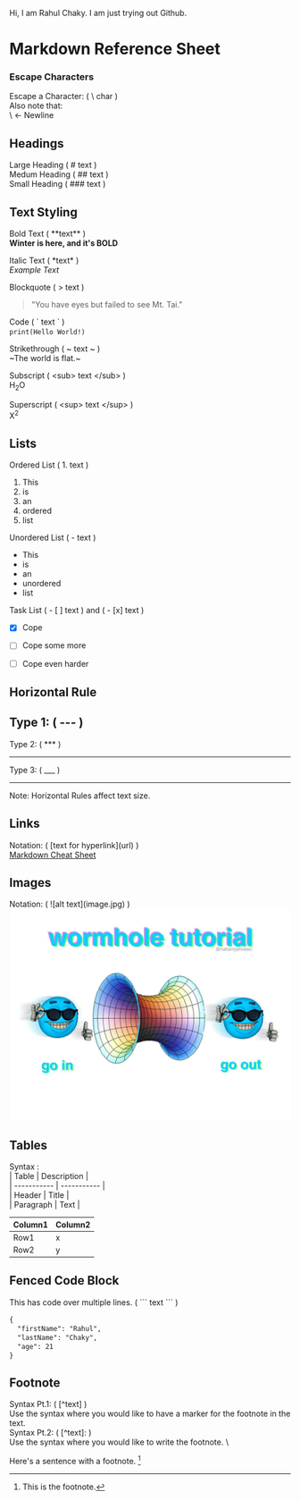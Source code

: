 Hi, I am Rahul Chaky. I am just trying out Github.

# Markdown Reference Sheet

### Escape Characters
Escape a Character: ( \\ char ) \
Also note that: \
\\ <- Newline

## Headings
Large Heading ( \# text ) \
Medum Heading ( \## text ) \
Small Heading ( \### text ) 

## Text Styling
Bold Text ( \*\*text\*\* ) \
**Winter is here, and it's BOLD**

Italic Text ( \*text\* ) \
*Example Text*

Blockquote ( \> text )
> "You have eyes but failed to see Mt. Tai."

Code ( \` text \` ) \
`print(Hello World!)`

Strikethrough ( \~ text \~ ) \
~The world is flat.~

Subscript ( \<sub\> text \<\/sub\> ) \
H<sub>2</sub>O

Superscript ( \<sup\> text \<\/sup\> ) \
X<sup>2</sup>

## Lists
Ordered List ( 1. text )
1. This
2. is
3. an
4. ordered
5. list

Unordered List ( \- text )
- This
- is
- an
- unordered
- list

Task List ( \- \[ \] text ) and (  \- \[x\] text )

- [x] Cope
- [ ] Cope some more
- [ ] Cope even harder


## Horizontal Rule
Type 1: ( \-\-\- )
---
Type 2: ( \*\*\* )
***
Type 3: ( \_\_\_ )
___
Note: Horizontal Rules affect text size.

## Links
Notation: ( \[text for hyperlink\](url) ) \
[Markdown Cheat Sheet](https://www.markdownguide.org/cheat-sheet/)

## Images
Notation: ( !\[alt text\](image.jpg) ) \
![Wormhole Tutorial](meme.jpg)

## Tables
Syntax : \
\| Table \| Description \| \
\| ----------- \| ----------- \| \
\| Header \| Title \| \
\| Paragraph \| Text \|

| Column1 | Column2 |
| ----------- | ----------- |
| Row1 | x |
| Row2 | y |

## Fenced Code Block
This has code over multiple lines. ( \`\`\` text \`\`\` )

```
{
  "firstName": "Rahul",
  "lastName": "Chaky",
  "age": 21
}
```

## Footnote
Syntax Pt.1: ( \[\^text\] ) \
Use the syntax where you would like to have a marker for the footnote in the text. \
Syntax Pt.2: ( \[\^text\]: ) \
Use the syntax where you would like to write the footnote. \

Here's a sentence with a footnote. [^1]

[^1]: This is the footnote.


